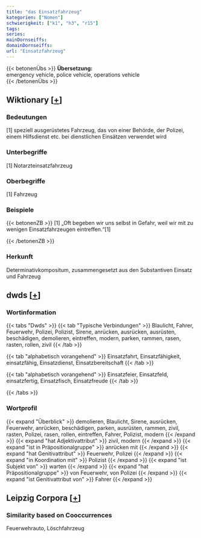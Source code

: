 ```yaml
---
title: "das Einsatzfahrzeug"
kategorien: ["Nomen"]
schwierigkeit: ["k1", "h3", "r15"]
tags:
series:
mainDornseiffs:
domainDornseiffs:
url: "Einsatzfahrzeug"
---
```


{{< betonenÜbs >}}
**Übersetzung:**  
emergency vehicle, police vehicle, operations vehicle  
{{< /betonenÜbs >}}

## Wiktionary [[+](https://de.wiktionary.org/wiki/Einsatzfahrzeug)]

### Bedeutungen
[1] speziell ausgerüstetes Fahrzeug, das von einer Behörde, der Polizei, einem Hilfsdienst etc. bei dienstlichen Einsätzen verwendet wird  

### Unterbegriffe
[1] Notarzteinsatzfahrzeug  

### Oberbegriffe
[1] Fahrzeug  

### Beispiele
{{< betonenZB >}}
[1] „Oft begeben wir uns selbst in Gefahr, weil wir mit zu wenigen Einsatzfahrzeugen eintreffen.“[1]  

{{< /betonenZB >}}
### Herkunft
Determinativkompositum, zusammengesetzt aus den Substantiven Einsatz und Fahrzeug  



## dwds [[+](https://www.dwds.de/wb/Einsatzfahrzeug)]

### Wortinformation
{{< tabs "Dwds" >}}
{{< tab "Typische Verbindungen" >}}
Blaulicht, Fahrer, Feuerwehr, Polizei, Polizist, Sirene, anrücken, ausrücken, ausrüsten, beschädigen, demolieren, eintreffen, modern, parken, rammen, rasen, rasten, rollen, zivil
{{< /tab >}}

{{< tab "alphabetisch vorangehend" >}}
Einsatzfahrt, Einsatzfähigkeit, einsatzfähig, Einsatzdienst, Einsatzbereitschaft
{{< /tab >}}

{{< tab "alphabetisch vorangehend" >}}
Einsatzfeier, Einsatzfeld, einsatzfertig, Einsatzfisch, Einsatzfreude
{{< /tab >}}

{{< /tabs >}}

### Wortprofil
{{< expand "Überblick" >}} demolieren, Blaulicht, Sirene, ausrücken, Feuerwehr, anrücken, beschädigen, parken, ausrüsten, rammen, zivil, rasten, Polizei, rasen, rollen, eintreffen, Fahrer, Polizist, modern {{< /expand >}}
{{< expand "hat Adjektivattribut" >}} zivil, modern {{< /expand >}}
{{< expand "ist in Präpositionalgruppe" >}} anrücken mit {{< /expand >}}
{{< expand "hat Genitivattribut" >}} Feuerwehr, Polizei {{< /expand >}}
{{< expand "in Koordination mit" >}} Polizist {{< /expand >}}
{{< expand "ist Subjekt von" >}} warten {{< /expand >}}
{{< expand "hat Präpositionalgruppe" >}} von Feuerwehr, von Polizei {{< /expand >}}
{{< expand "ist Genitivattribut von" >}} Fahrer {{< /expand >}}

## Leipzig Corpora [[+](https://corpora.uni-leipzig.de/en/res?word=Einsatzfahrzeug&corpusId=deu_newscrawl-public_2018)]


### Similarity based on Cooccurrences
Feuerwehrauto, Löschfahrzeug


